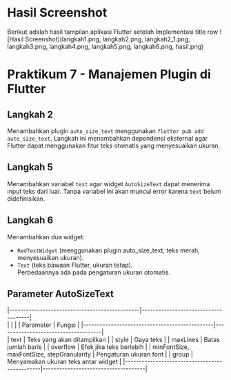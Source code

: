 # Hasil Screenshot

Berikut adalah hasil tampilan aplikasi Flutter setelah Implementasi title row
![Hasil Screenshot](langkah1.png, langkah2.png, langkah2_1.png, langkah3.png, langkah4.png, langkah5.png, langkah6.png, hasil.png)

# Praktikum 7 - Manajemen Plugin di Flutter

## Langkah 2
Menambahkan plugin `auto_size_text` menggunakan `flutter pub add auto_size_text`. 
Langkah ini menambahkan dependensi eksternal agar Flutter dapat menggunakan fitur teks otomatis yang menyesuaikan ukuran.

## Langkah 5
Menambahkan variabel `text` agar widget `AutoSizeText` dapat menerima input teks dari luar. 
Tanpa variabel ini akan muncul error karena `text` belum didefinisikan.

## Langkah 6
Menambahkan dua widget: 
- `RedTextWidget` (menggunakan plugin auto_size_text, teks merah, menyesuaikan ukuran).
- `Text` (teks bawaan Flutter, ukuran tetap).  
Perbedaannya ada pada pengaturan ukuran otomatis.

## Parameter AutoSizeText
|-----------------------------------------------|-------------------------------------|                             
|                                               |                                     |
|                   Parameter                   |                     Fungsi          |
|-----------------------------------------------|-------------------------------------|                             
| text                                          | Teks yang akan ditampilkan          |
| style                                         | Gaya teks                           |
| maxLines                                      | Batas jumlah baris                  |
| overflow                                      | Efek jika teks berlebih             |
| minFontSize, maxFontSize, stepGranularity     | Pengaturan ukuran font              |
| group                                         | Menyamakan ukuran teks antar widget |
|-----------------------------------------------|-------------------------------------|                             
